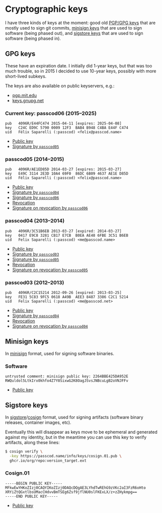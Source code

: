 # Cryptographic keys

I have three kinds of keys at the moment: good old [PGP/GPG keys](#gpg-keys) that are mostly used to
sign git commits, [minisign keys](#minisign-keys) that are used to sign software (being phased out),
and [sigstore keys](#sigstore-keys) that are used to sign software (being phased in).

## GPG keys

These have an expiration date. I initially did 1-year keys, but that was too much trouble, so in
2015 I decided to use 10-year keys, possibly with more short-lived subkeys.

The keys are also available on public keyservers, e.g.:
- [pgp.mit.edu](http://pgp.mit.edu:11371/pks/lookup?search=passcod&op=vindex&fingerprint=on&exact=on)
- [keys.gnupg.net](http://keys.gnupg.net/pks/lookup?search=passcod&op=vindex&fingerprint=on&exact=on)

### Current key: passcod06 (2015–2025)

```text
pub   4096R/E44FC474 2015-04-11 [expires: 2025-04-08]
key   C24C ED9C 5790 0009 12F3  BAB4 B948 C4BA E44F C474
uid   Félix Saparelli (:passcod) <felix@passcod.name>
```

- [Public key](keys/passcod06.asc)
- [Signature by `passcod05`](keys/passcod06.asc.05.sig)

### passcod05 (2014–2015)

```text
pub   4096R/AE1ED85D 2014-03-27 [expires: 2015-03-27]
key   E49C 3114 2E3D 10A4 69F0  86DC 6B09 4637 AE1E D85D
uid   Félix Saparelli (:passcod) <felix@passcod.name>
```

- [Public key](keys/passcod05.asc)
- [Signature by `passcod04`](keys/passcod05.asc.04.sig)
- [Signature by `passcod06`](keys/passcod05.asc.06.sig)
- [Revocation](keys/passcod05.revok)
- [Signature on revocation by `passcod06`](keys/passcod05.revok.06.sig)

### passcod04 (2013–2014)

```text
pub   4096R/3C51B6EB 2013-03-27 [expired: 2014-03-27]
key   0417 E9C8 3281 CB17 E7CB  B0EA AE48 6FBE 3C51 B6EB
uid   Felix Saparelli (:passcod) <me@passcod.name>
```

- [Public key](keys/passcod04.asc)
- [Signature by `passcod03`](keys/passcod04.asc.03.sig)
- [Signature by `passcod05`](keys/passcod04.asc.05.sig)
- [Revocation](keys/passcod04.revok)
- [Signature on revocation by `passcod05`](keys/passcod04.revok.05.sig)

### passcod03 (2012–2013)

```text
pub   4096R/C2C15214 2012-09-26 [expired: 2013-03-25]
key   FE31 5C83 9FC5 0618 A49B  AEE3 8487 3386 C2C1 5214
uid   Felix Saparelli (:passcod) <me@passcod.net>
```

- [Public key](keys/passcod03.asc)
- [Signature by `passcod04`](keys/passcod03.asc.04.sig)
- [Revocation](keys/passcod03.revok)
- [Signature on revocation by `passcod04`](keys/passcod03.revok.04.sig)


## Minisign keys

In [minisign](https://github.com/jedisct1/minisign) format, used for signing software binaries.

### Software

```text
untrusted comment: minisign public key: 2264BBE425DA952E
RWQuldol5LtkIrx0khfo4Z7Y8SixwG2K8OagJSvsJNBcuLgB2oVNJFFv
```

- [Public key](keys/software.pub)


## Sigstore keys

In [sigstore](https://www.sigstore.dev)/[cosign](https://github.com/sigstore/cosign) format, used
for signing artifacts (software binary releases, container images, etc).

Eventually this will disappear as keys move to be ephemeral and generated against my identity, but
in the meantime you can use this key to verify artifacts, along these lines:

```bash
$ cosign verify \
  -key https://passcod.name/info/keys/cosign.01.pub \
  ghcr.io/org/repo:version_target.ext
```

### Cosign.01

```text
-----BEGIN PUBLIC KEY-----
MFkwEwYHKoZIzj0CAQYIKoZIzj0DAQcDQgAE3LYhdTwREhG9zVKc2aI3FzR6oHto
XRYiZtQGxtlbsUMacCHdvvBmTSEg6Zsf9jflNU0slFKExLX/z+zZHykmpg==
-----END PUBLIC KEY-----
```

- [Public key](keys/cosign.01.pub)
